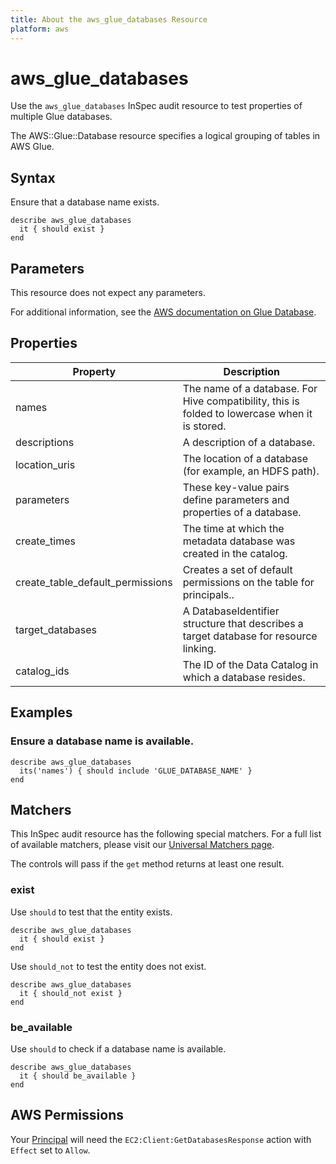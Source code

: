 ```yaml
---
title: About the aws_glue_databases Resource
platform: aws
---
```


# aws\_glue\_databases

Use the `aws_glue_databases` InSpec audit resource to test properties of multiple Glue databases.

The AWS::Glue::Database resource specifies a logical grouping of tables in AWS Glue.

## Syntax

Ensure that a database name exists.

    describe aws_glue_databases
      it { should exist }
    end

## Parameters

This resource does not expect any parameters.

For additional information, see the [AWS documentation on Glue Database](https://docs.aws.amazon.com/AWSCloudFormation/latest/UserGuide/aws-resource-glue-database.html).

## Properties

| Property | Description|
| --- | --- |
| names | The name of a database. For Hive compatibility, this is folded to lowercase when it is stored. |
| descriptions | A description of a database. |
| location_uris | The location of a database (for example, an HDFS path). |
| parameters | These key-value pairs define parameters and properties of a database. |
| create_times | The time at which the metadata database was created in the catalog. |
| create_table_default_permissions | Creates a set of default permissions on the table for principals.. |
| target_databases | A DatabaseIdentifier structure that describes a target database for resource linking. |
| catalog_ids | The ID of the Data Catalog in which a database resides. |

## Examples

### Ensure a database name is available.

    describe aws_glue_databases
      its('names') { should include 'GLUE_DATABASE_NAME' }
    end

## Matchers

This InSpec audit resource has the following special matchers. For a full list of available matchers, please visit our [Universal Matchers page](https://www.inspec.io/docs/reference/matchers/).

The controls will pass if the `get` method returns at least one result.

### exist

Use `should` to test that the entity exists.

    describe aws_glue_databases
      it { should exist }
    end

Use `should_not` to test the entity does not exist.

    describe aws_glue_databases
      it { should_not exist }
    end

### be_available

Use `should` to check if a database name is available.

    describe aws_glue_databases
      it { should be_available }
    end

## AWS Permissions

Your [Principal](https://docs.aws.amazon.com/IAM/latest/UserGuide/intro-structure.html#intro-structure-principal) will need the `EC2:Client:GetDatabasesResponse` action with `Effect` set to `Allow`.
